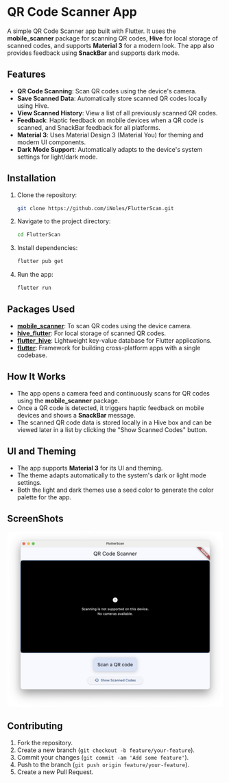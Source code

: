 # QR Code Scanner App

A simple QR Code Scanner app built with Flutter. It uses the **mobile_scanner** package for scanning QR codes, **Hive** for local storage of scanned codes, and supports **Material 3** for a modern look. The app also provides feedback using **SnackBar** and supports dark mode.

## Features

- **QR Code Scanning**: Scan QR codes using the device's camera.
- **Save Scanned Data**: Automatically store scanned QR codes locally using Hive.
- **View Scanned History**: View a list of all previously scanned QR codes.
- **Feedback**: Haptic feedback on mobile devices when a QR code is scanned, and SnackBar feedback for all platforms.
- **Material 3**: Uses Material Design 3 (Material You) for theming and modern UI components.
- **Dark Mode Support**: Automatically adapts to the device's system settings for light/dark mode.

## Installation

1. Clone the repository:

    ```bash
    git clone https://github.com/iNoles/FlutterScan.git
    ```

2. Navigate to the project directory:

    ```bash
    cd FlutterScan
    ```

3. Install dependencies:

    ```bash
    flutter pub get
    ```

4. Run the app:

    ```bash
    flutter run
    ```

## Packages Used

- [**mobile_scanner**](https://pub.dev/packages/mobile_scanner): To scan QR codes using the device camera.
- [**hive_flutter**](https://pub.dev/packages/hive_flutter): For local storage of scanned QR codes.
- [**flutter_hive**](https://pub.dev/packages/hive): Lightweight key-value database for Flutter applications.
- [**flutter**](https://flutter.dev/): Framework for building cross-platform apps with a single codebase.

## How It Works

- The app opens a camera feed and continuously scans for QR codes using the **mobile_scanner** package.
- Once a QR code is detected, it triggers haptic feedback on mobile devices and shows a **SnackBar** message.
- The scanned QR code data is stored locally in a Hive box and can be viewed later in a list by clicking the "Show Scanned Codes" button.

## UI and Theming

- The app supports **Material 3** for its UI and theming.
- The theme adapts automatically to the system's dark or light mode settings.
- Both the light and dark themes use a seed color to generate the color palette for the app.

## ScreenShots

![App Screenshot](screenshots/main.png)

## Contributing

1. Fork the repository.
2. Create a new branch (`git checkout -b feature/your-feature`).
3. Commit your changes (`git commit -am 'Add some feature'`).
4. Push to the branch (`git push origin feature/your-feature`).
5. Create a new Pull Request.
